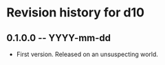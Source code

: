 # Revision history for d10

## 0.1.0.0 -- YYYY-mm-dd

* First version. Released on an unsuspecting world.
